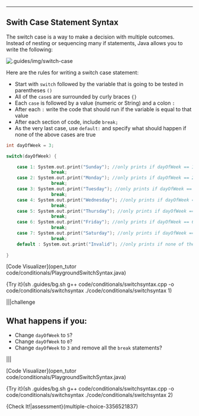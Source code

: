 ---

## Swith Case Statement Syntax

The switch case is a way to make a decision with multiple outcomes. Instead of nesting or sequencing many if statements, Java allows you to write the following:

![.guides/img/switch-case](.guides/img/switch-case.png)

Here are the rules for writing a switch case statement:

* Start with `switch` followed by the variable that is going to be tested in parentheses `()`
* All of the `case`s are surrounded by curly braces `{}`
* Each `case` is followed by a value (numeric or String) and a colon `:`
* After each `:` write the code that should run if the variable is equal to that value
* After each section of code, include `break;`
* As the very last case, use `default:` and specify what should happen if none of the above cases are true

```c++
int dayOfWeek = 3;

switch(dayOfWeek) {

    case 1: System.out.print("Sunday"); //only prints if dayOfWeek == 1
                 break;
    case 2: System.out.print("Monday"); //only prints if dayOfWeek == 2
                 break;
    case 3: System.out.print("Tuesday"); //only prints if dayOfWeek == 3
                 break;
    case 4: System.out.print("Wednesday"); //only prints if dayOfWeek == 4
                 break;
    case 5: System.out.print("Thursday"); //only prints if dayOfWeek == 5
                 break;
    case 6: System.out.print("Friday"); //only prints if dayOfWeek == 6
                 break;
    case 7: System.out.print("Saturday"); //only prints if dayOfWeek == 7
                 break;
    default : System.out.print("Invalid"); //only prints if none of the above are true
    
}
```

[Code Visualizer](open_tutor code/conditionals/PlaygroundSwitchSyntax.java)

{Try it}(sh .guides/bg.sh g++ code/conditionals/switchsyntax.cpp -o code/conditionals/switchsyntax ./code/conditionals/switchsyntax 1)

|||challenge
## What happens if you:
* Change `dayOfWeek` to `5`?
* Change `dayOfWeek` to `0`?
* Change `dayOfWeek` to `3` and remove all the `break` statements?

|||

[Code Visualizer](open_tutor code/conditionals/PlaygroundSwitchSyntax.java)

{Try it}(sh .guides/bg.sh g++ code/conditionals/switchsyntax.cpp -o code/conditionals/switchsyntax ./code/conditionals/switchsyntax 2)


{Check It!|assessment}(multiple-choice-3356521837)
